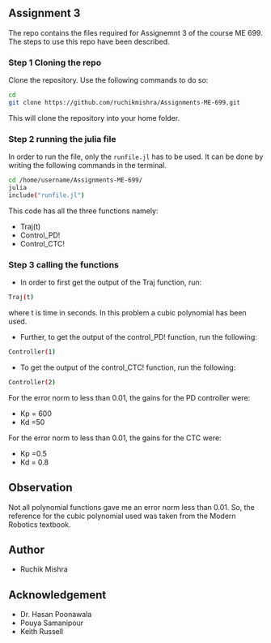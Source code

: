 ## Assignment 3

The repo contains the files required for Assignemnt 3 of the course ME 699. The steps to use this repo have been described.

### Step 1 Cloning the repo

Clone the repository. Use the following commands to do so:
```sh
cd
git clone https://github.com/ruchikmishra/Assignments-ME-699.git
```
This will clone the repository into your home folder.

### Step 2 running the julia file

In order to run the file, only the `runfile.jl` has to be used. It can be done by writing the following commands in the terminal.

```sh
cd /home/username/Assignments-ME-699/
julia
include("runfile.jl")
```
This code has all the three functions namely:
- Traj(t)
- Control_PD!
- Control_CTC!

### Step 3 calling the functions
- In order to first get the output of the Traj function, run:
```sh
Traj(t)
```
where t is time in seconds.
In this problem a cubic polynomial has been used.

- Further, to get the output of the control_PD! function, run the following:
```sh
Controller(1)
```
- To get the output of the control_CTC! function, run the following:
```sh
Controller(2)
```

For the error norm to less than 0.01, the gains for the PD controller were:
- Kp = 600
- Kd =50

For the error norm to less than 0.01, the gains for the CTC were:
- Kp =0.5
- Kd = 0.8

## Observation

Not all polynomial functions gave me an error norm less than 0.01. So, the reference for the cubic polynomial used was taken from the Modern Robotics textbook.

## Author
- Ruchik Mishra

## Acknowledgement

- Dr. Hasan Poonawala
-  Pouya Samanipour
-  Keith Russell
